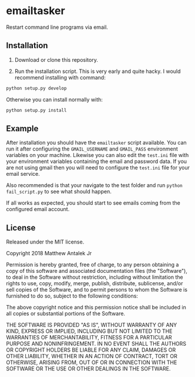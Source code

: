 # emailtasker

Restart command line programs via email.

## Installation

1) Download or clone this repository.

2) Run the installation script.
This is very early and quite hacky. I would recommend installing with command:
```bash
python setup.py develop
```

Otherwise you can install normally with:
```bash
python setup.py install
```

## Example
After installation you should have the `emailtasker` script available. You can run it after configuring the `GMAIL_USERNAME` and `GMAIL_PASS` environment variables on your machine. Likewise you can also edit the `test.ini` file with your environment variables containing the email and password data. If you are not using gmail then you will need to configure the `test.ini` file for your email service.


Also recommended is that your navigate to the test folder and run `python fail_script.py` to see what should happen.


If all works as expected, you should start to see emails coming from the configured email account.

## License
Released under the MIT license.

Copyright 2018 Matthew Antalek Jr

Permission is hereby granted, free of charge, to any person obtaining a copy of this software and associated documentation files (the "Software"), to deal in the Software without restriction, including without limitation the rights to use, copy, modify, merge, publish, distribute, sublicense, and/or sell copies of the Software, and to permit persons to whom the Software is furnished to do so, subject to the following conditions:

The above copyright notice and this permission notice shall be included in all copies or substantial portions of the Software.

THE SOFTWARE IS PROVIDED "AS IS", WITHOUT WARRANTY OF ANY KIND, EXPRESS OR IMPLIED, INCLUDING BUT NOT LIMITED TO THE WARRANTIES OF MERCHANTABILITY, FITNESS FOR A PARTICULAR PURPOSE AND NONINFRINGEMENT. IN NO EVENT SHALL THE AUTHORS OR COPYRIGHT HOLDERS BE LIABLE FOR ANY CLAIM, DAMAGES OR OTHER LIABILITY, WHETHER IN AN ACTION OF CONTRACT, TORT OR OTHERWISE, ARISING FROM, OUT OF OR IN CONNECTION WITH THE SOFTWARE OR THE USE OR OTHER DEALINGS IN THE SOFTWARE.
